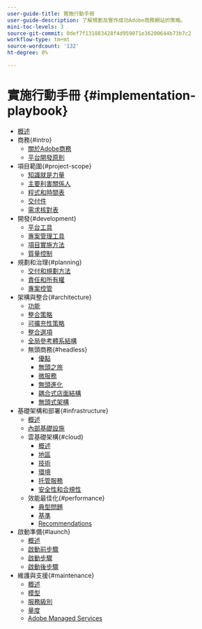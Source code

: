```yaml
---
user-guide-title: 實施行動手冊
user-guide-description: 了解規劃及實作成功Adobe商務網站的策略。
mini-toc-levels: 3
source-git-commit: 0def7f131883428f4d959071e36200644b73b7c2
workflow-type: tm+mt
source-wordcount: '132'
ht-degree: 0%

---
```



# 實施行動手冊 {#implementation-playbook}

- [概述](overview.md)
- 商務{#intro}
   - [關於Adobe商務](intro/about-commerce.md)
   - [平台開發原則](intro/platform-development.md)
- 項目範圍{#project-scope}
   - [知識就是力量](project-scope/knowledge.md)
   - [主要利害關係人](project-scope/key-stakeholders.md)
   - [程式和時間表](project-scope/process-timeline.md)
   - [交付件](project-scope/deliverables.md)
   - [需求核對表](project-scope/requirement-checklists.md)
- 開發{#development}
   - [平台工具](development/platform-tools.md)
   - [專案管理工具](development/project-management-tools.md)
   - [項目實施方法](development/delivery.md)
   - [質量控制](development/quality-control.md)
- 規劃和治理{#planning}
   - [交付和規劃方法](planning/delivery.md)
   - [責任和所有權](planning/ownership.md)
   - [專案控管](planning/governance.md)
- 架構與整合{#architecture}
   - [功能](architecture/capabilities.md)
   - [整合策略](architecture/integration-strategy.md)
   - [可擴充性策略](architecture/extensibility-strategy.md)
   - [整合選項](architecture/integration-options.md)
   - [全局參考體系結構](architecture/global-reference.md)
   - 無頭商務{#headless}
      - [優點](architecture/headless/benefits.md)
      - [無頭之旅](architecture/headless/journey-to-headless.md)
      - [微服務](architecture/headless/microservices.md)
      - [無頭進化](architecture/headless/evolution.md)
      - [耦合式店面結構](architecture/headless/legacy-storefront.md)
      - [無頭式架構](architecture/headless/adobe-commerce.md)
- 基礎架構和部署{#infrastructure}
   - [概述](infrastructure/overview.md)
   - [內部基礎設施](infrastructure/on-premises.md)
   - 雲基礎架構{#cloud}
      - [概述](infrastructure/cloud/overview.md)
      - [地區](infrastructure/cloud/regions.md)
      - [技術](infrastructure/cloud/technology.md)
      - [環境](infrastructure/cloud/environments.md)
      - [托管服務](infrastructure/cloud/managed-services.md)
      - [安全性和合規性](infrastructure/cloud/security.md)
   - 效能最佳化{#performance}
      - [典型問題](infrastructure/performance/optimization.md)
      - [基準](infrastructure/performance/benchmarks.md)
      - [Recommendations](infrastructure/performance/recommendations.md)
- 啟動準備{#launch}
   - [概述](launch/overview.md)
   - [啟動前步驟](launch/pre-launch-steps.md)
   - [啟動步驟](launch/launch-steps.md)
   - [啟動後步驟](launch/post-launch-steps.md)
- 維護與支援{#maintenance}
   - [概述](maintenance/overview.md)
   - [模型](maintenance/models.md)
   - [服務級別](maintenance/service-level-agreements.md)
   - [量度](maintenance/metrics.md)
   - [Adobe Managed Services](maintenance/adobe-managed-services.md)
